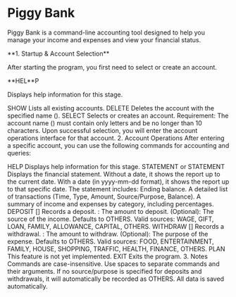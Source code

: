 # Piggy Bank 
<p>Piggy Bank is a command-line accounting tool designed to help you manage your income and expenses and view your financial status.<p>

<p>**1. Startup & Account Selection**<p>
<p>After starting the program, you first need to select or create an account.<p>

<p>**HEL**P<p>
<p>Displays help information for this stage.<p>
SHOW
Lists all existing accounts.
DELETE <name>
Deletes the account with the specified name (<name>).
SELECT <name>
Selects or creates an account.
Requirement: The account name (<name>) must contain only letters and be no longer than 10 characters.
Upon successful selection, you will enter the account operations interface for that account.
2. Account Operations
After entering a specific account, you can use the following commands for accounting and queries:

HELP
Displays help information for this stage.
STATEMENT or STATEMENT <yyyy-mm-dd>
Displays the financial statement.
Without a date, it shows the report up to the current date. With a date (in yyyy-mm-dd format), it shows the report up to that specific date.
The statement includes:
Ending balance.
A detailed list of transactions (Time, Type, Amount, Source/Purpose, Balance).
A summary of income and expenses by category, including percentages.
DEPOSIT <amount> [<source>]
Records a deposit.
<amount>: The amount to deposit.
<source> (Optional): The source of the income. Defaults to OTHERS.
Valid sources: WAGE, GIFT, LOAN, FAMILY, ALLOWANCE, CAPITAL, OTHERS.
WITHDRAW <amount> [<source>]
Records a withdrawal.
<amount>: The amount to withdraw.
<source> (Optional): The purpose of the expense. Defaults to OTHERS.
Valid sources: FOOD, ENTERTAINMENT, FAMILY, HOUSE, SHOPPING, TRAFFIC, HEALTH, FINANCE, OTHERS.
PLAN
This feature is not yet implemented.
EXIT
Exits the program.
3. Notes
Commands are case-insensitive.
Use spaces to separate commands and their arguments.
If no source/purpose is specified for deposits and withdrawals, it will automatically be recorded as OTHERS.
All data is saved automatically.
